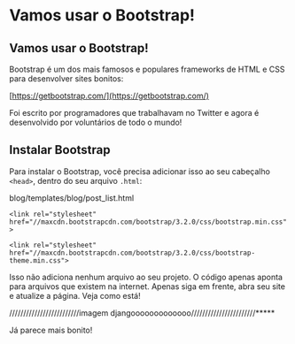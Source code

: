 # Vamos usar o Bootstrap!

## Vamos usar o Bootstrap!

Bootstrap é um dos mais famosos e populares frameworks de HTML e CSS para desenvolver sites bonitos:

[https://getbootstrap.com/](https://getbootstrap.com/)

Foi escrito por programadores que trabalhavam no Twitter e agora é desenvolvido por voluntários de todo o mundo!

## Instalar Bootstrap

Para instalar o Bootstrap, você precisa adicionar isso ao seu cabeçalho `<head>`, dentro do seu arquivo `.html`:

blog/templates/blog/post\_list.html

`<link rel="stylesheet" href="//maxcdn.bootstrapcdn.com/bootstrap/3.2.0/css/bootstrap.min.css">`

`<link rel="stylesheet" href="//maxcdn.bootstrapcdn.com/bootstrap/3.2.0/css/bootstrap-theme.min.css">`

Isso não adiciona nenhum arquivo ao seu projeto. O código apenas aponta para arquivos que existem na internet. Apenas siga em frente, abra seu site e atualize a página. Veja como está!

/////////////////////////imagem djangooooooooooooo///////////////////////\*\*\*\*\*

Já parece mais bonito!

